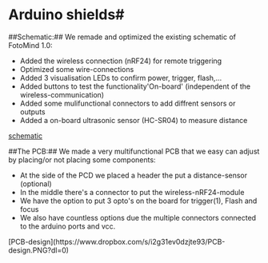 # Arduino shields#

##Schematic:##
We remade and optimized the existing schematic of FotoMind 1.0:
<ul>
<li>Added the wireless connection (nRF24) for remote triggering</li>
<li>Optimized some wire-connections</li>
<li>Added 3 visualisation LEDs to confirm power, trigger, flash,...</li>
<li>Added buttons to test the functionality'On-board' (independent of the wireless-communication)</li>
<li>Added some mulifunctional connectors to add diffrent sensors or outputs</li>
<li>Added a on-board ultrasonic sensor (HC-SR04) to measure distance </li>
</ul>

[schematic](https://www.dropbox.com/s/dkf0853rwxmuuqd/Schematic.PNG?dl=0)


##The PCB:##
We made a very multifunctional PCB that we easy can adjust by placing/or not placing some components:
<ul>
<li>At the side of the PCD we placed a header the put a distance-sensor (optional)  </li>
<li>In the middle there's a connector to put the wireless-nRF24-module </li>
<li>We have the option to put 3 opto's on the board for trigger(1), Flash and focus</li>
<li>We also have countless options due the multiple connectors connected to the arduino ports and vcc.</li>
</ul>
[PCB-design](https://www.dropbox.com/s/i2g31ev0dzjte93/PCB-design.PNG?dl=0)